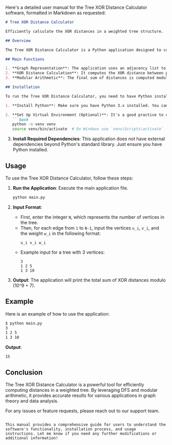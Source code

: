 Here's a detailed user manual for the Tree XOR Distance Calculator software, formatted in Markdown as requested:

```markdown
# Tree XOR Distance Calculator

Efficiently calculate the XOR distances in a weighted tree structure.

## Overview

The Tree XOR Distance Calculator is a Python application designed to compute the XOR distances between vertices in a weighted tree. It uses Depth-First Search (DFS) to traverse the tree and calculate distances efficiently.

## Main Functions

1. **Graph Representation**: The application uses an adjacency list to represent the weighted tree.
2. **XOR Distance Calculation**: It computes the XOR distance between pairs of vertices using a DFS approach.
3. **Modular Arithmetic**: The final sum of distances is computed modulo \(10^9 + 7\) to handle large numbers.

## Installation

To run the Tree XOR Distance Calculator, you need to have Python installed on your system. Follow these steps to set up the environment:

1. **Install Python**: Make sure you have Python 3.x installed. You can download it from [python.org](https://www.python.org/downloads/).

2. **Set Up Virtual Environment (Optional)**: It's a good practice to create a virtual environment for your project.
   ```bash
   python -m venv venv
   source venv/bin/activate  # On Windows use `venv\Scripts\activate`
   ```

3. **Install Required Dependencies**: This application does not have external dependencies beyond Python's standard library. Just ensure you have Python installed.

## Usage

To use the Tree XOR Distance Calculator, follow these steps:

1. **Run the Application**: Execute the main application file.
   ```bash
   python main.py
   ```

2. **Input Format**:
   - First, enter the integer `N`, which represents the number of vertices in the tree.
   - Then, for each edge from `1` to `N-1`, input the vertices `u_i`, `v_i`, and the weight `w_i` in the following format:
     ```
     u_i v_i w_i
     ```
   - Example input for a tree with 3 vertices:
     ```
     3
     1 2 5
     1 3 10
     ```

3. **Output**: The application will print the total sum of XOR distances modulo \(10^9 + 7\).

## Example

Here is an example of how to use the application:

```bash
$ python main.py
3
1 2 5
1 3 10
```

**Output**:
```
15
```

## Conclusion

The Tree XOR Distance Calculator is a powerful tool for efficiently computing distances in a weighted tree. By leveraging DFS and modular arithmetic, it provides accurate results for various applications in graph theory and data analysis.

For any issues or feature requests, please reach out to our support team.
```

This manual provides a comprehensive guide for users to understand the software's functionality, installation process, and usage instructions. Let me know if you need any further modifications or additional information!